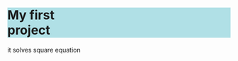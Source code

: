 <html>
  <body>
    <h1 style="background-color:powderblue;">My first<br>project</h1>
    <p>it solves square equation</p>
  </body>
 </html>

